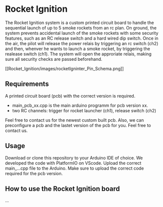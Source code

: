 # Rocket Ignition
The Rocket Ignition system is a custom printed circuit board to handle the sequential launch of up to 5 smoke rockets from an rc plan. On ground, the system prevents accidental launch of the smoke rockets with some security features, such as an RC release switch and a hard wired dip switch. 
Once in the air, the pilot will release the power relais by triggering an rc switch (ch2) and then, whenver he wants to launch a smoke rocket, by triggering the realease switch (ch1). The system will open the approriate relais, making sure all security checks are passed beforehand. 

[[Rocket_Ignition/images/rocketIgninter_Pin_Schema.png]]


## Requirements
A printed circuit board (pcb) with the correct version is required. 
- main_pcb_xx.cpp is the main arduino programm for pcb version xx. 
- two RC channels: trigger for rocket launcher (ch1), release switch (ch2)

Feel free to contact us for the newest custom built pcb. 
Also, we can preconfigure a pcb and the lastet version of the pcb for you. Feel free to contact us. 

## Usage
Download or clone this repository to your Arduino IDE of choice. We developed the code with PlatformIO on VScode. 
Upload the correct main_...cpp file to the Arduino. Make sure to upload the correct code required for the pcb version. 

## How to use the Rocket Ignition board
... 


